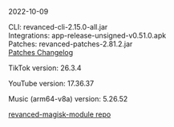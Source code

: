 2022-10-09
  
CLI: revanced-cli-2.15.0-all.jar  
Integrations: app-release-unsigned-v0.51.0.apk  
Patches: revanced-patches-2.81.2.jar  
[Patches Changelog](https://github.com/revanced/revanced-patches/releases/tag/v2.81.2)  

TikTok version: 26.3.4  

YouTube version: 17.36.37  

Music (arm64-v8a) version: 5.26.52  

[revanced-magisk-module repo](https://github.com/j-hc/revanced-magisk-module)
